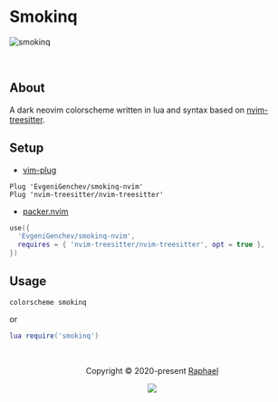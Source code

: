 # Smokinq

![smokinq](https://user-images.githubusercontent.com/59848681/222990632-9de15ff2-3b07-42f6-933f-3129f2cba946.png)

&nbsp;

## About

A dark neovim colorscheme written in lua and syntax based on
[nvim-treesitter](https://github.com/nvim-treesitter/nvim-treesitter).

## Setup

- [vim-plug](https://github.com/junegunn/vim-plug)

```vim
Plug 'EvgeniGenchev/smokinq-nvim'
Plug 'nvim-treesitter/nvim-treesitter'
```

- [packer.nvim](https://github.com/wbthomason/packer.nvim)

```lua
use({
  'EvgeniGenchev/smokinq-nvim',
  requires = { 'nvim-treesitter/nvim-treesitter', opt = true },
})
```

## Usage

```vim
colorscheme smokinq
```

or

```lua
lua require('smokinq')
```

&nbsp;

<p align="center">
  Copyright &copy; 2020-present
  <a href="https://github.com/glepnir" target="_blank">Raphael</a>
</p>
<p align="center">
  <a href="https://github.com/glepnir/zephyr-nvim/blob/master/LICENSE"
    ><img
      src="https://img.shields.io/static/v1.svg?style=for-the-badge&label=License&message=MIT&logoColor=d9e0ee&colorA=282a36&colorB=c678dd"
  /></a>
</p>

